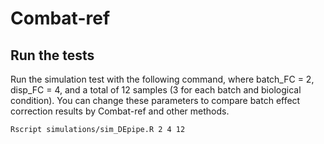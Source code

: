 # Combat-ref

## Run the tests
Run the simulation test with the following command, where batch_FC = 2, disp_FC = 4, and a total of 12 samples (3 for each batch and biological condition). You can change these parameters to compare batch effect correction results by Combat-ref and other methods. 
```
Rscript simulations/sim_DEpipe.R 2 4 12
```
